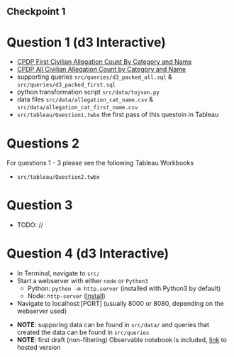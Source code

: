 ## Checkpoint 1

# Question 1 (d3 Interactive)
- [CPDP First Civilian Allegation Count By Category and Name](https://observablehq.com/@blainerothrock/cpdp-first-allegation-by-category-and-name)
- [CPDP All Civilian Allegation Count by Category and Name](https://observablehq.com/@blainerothrock/zoomable-circle-packing)
- supporting queries `src/queries/d3_packed_all.sql` & `src/queries/d3_packed_first.sql`
- python transformation script `src/data/tojson.py`
- data files `src/data/allegation_cat_name.csv` & `src/data/allegation_cat_first_name.csv`
- `src/tableau/Question1.twbx` the first pass of this questoin in Tableau

# Questions 2
For questions 1 - 3 please see the following Tableau Workbooks
- `src/tableau/Question2.twbx`

# Question 3
- TODO: //

# Question 4 (d3 Interactive)
- In Terminal, navigate to `src/`
- Start a webserver with either `node` or `Python3`
  - Python: `python -m http.server` (installed with Python3 by default)
  - Node: `http-server` ([install](https://www.npmjs.com/package/http-server))
- Navigate to localhost:[PORT] (usually 8000 or 8080, depending on the webserver used)

* **NOTE**: supporing data can be found in `src/data/` and queries that created the data can be found in `src/queries`
* **NOTE**: first draft (non-filtering) Observable notebook is included, [link](https://observablehq.com/@blainerothrock/untitled) to hosted version 
